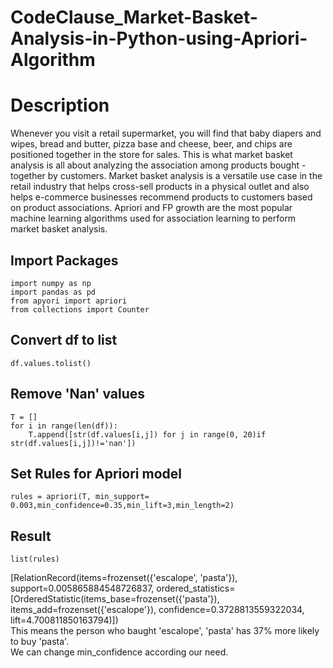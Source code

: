 # CodeClause_Market-Basket-Analysis-in-Python-using-Apriori-Algorithm
# Description 
Whenever you visit a retail supermarket, you will find that baby diapers and wipes, bread and butter, pizza base and cheese, beer, and chips are positioned together in the store for sales. This is what market basket analysis is all about analyzing the association among products bought - together by customers. Market basket analysis is a versatile use case in the retail industry that helps cross-sell products in a physical outlet and also helps e-commerce businesses recommend products to customers based on product associations. Apriori and FP growth are the most popular machine learning algorithms used for association learning to perform market basket analysis.
## Import Packages
```
import numpy as np
import pandas as pd
from apyori import apriori
from collections import Counter
```
## Convert df to list
```
df.values.tolist()
```
## Remove 'Nan' values
```
T = []
for i in range(len(df)):
    T.append([str(df.values[i,j]) for j in range(0, 20)if str(df.values[i,j])!='nan'])
```
## Set Rules for Apriori model
```
rules = apriori(T, min_support= 0.003,min_confidence=0.35,min_lift=3,min_length=2)
```
## Result
```
list(rules)
```
[RelationRecord(items=frozenset({'escalope', 'pasta'}), support=0.005865884548726837, ordered_statistics=[OrderedStatistic(items_base=frozenset({'pasta'}), items_add=frozenset({'escalope'}), confidence=0.3728813559322034, lift=4.700811850163794)]) \
This means the person who baught 'escalope', 'pasta' has 37% more likely to buy 'pasta'.\
We can change min_confidence according our need.
